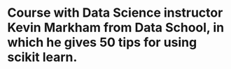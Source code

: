 # Course with Data Science instructor Kevin Markham from Data School, in which he gives 50 tips for using scikit learn.
